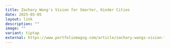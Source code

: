 ```yaml
---
title: Zachary Wang's Vision for Smarter, Kinder Cities
date: 2025-05-05
layout: link
description: ""
image: ""
variant: tiptap
external: https://www.portfoliomagsg.com/article/zachary-wangs-vision-for-smarter-kinder-cities.html
---
```

